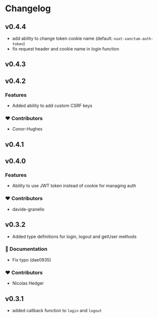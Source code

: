 # Changelog

## v0.4.4

- add ability to change token cookie name (default: `nuxt-sanctum-auth-token`)
- fix request header and cookie name in login function

## v0.4.3

## v0.4.2

### Features

- Added ability to add custom CSRF keys

### ❤️ Contributors

- Conor-Hughes

## v0.4.1

## v0.4.0

### Features

- Ability to use JWT token instead of cookie for managing auth

### ❤️ Contributors

- davide-granello

## v0.3.2

- Added type definitions for login, logout and getUser methods

### 📖 Documentation

- Fix typo (dae0935)

### ❤️ Contributors

- Nicolas Hedger

## v0.3.1

- added callback function to `login` and `logout`
